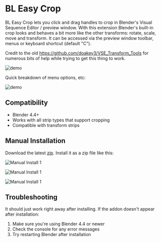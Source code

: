# BL Easy Crop

BL Easy Crop lets you click and drag handles to crop in Blender's Visual Sequence Editor / preview window.
With this extension Blender's built-in crop looks and behaves a bit more like the other transforms: rotate, scale, move and transform.
It can be accessed via the preview window toolbar, menus or keyboard shortcut (default "C").

Credit to the old https://github.com/doakey3/VSE_Transform_Tools for numerous bits of help while trying to get this thing to work.

 ![demo](./examples/easycrop-demo1.png)

Quick breakdown of menu options, etc:

 ![demo](./examples/easycrop-menu.png)

## Compatibility

- Blender 4.4+
- Works with all strip types that support cropping
- Compatible with transform strips

## Manual Installation

Download the latest [zip](https://github.com/usrname0/BL_EasyCrop/releases). Install it as a zip file like this:

![Manual Install 1](./examples/install1.png)

![Manual Install 1](./examples/install2.png)

![Manual Install 1](./examples/install3.png)
   
## Troubleshooting

It should just work right away after installing.  If the addon doesn't appear after installation:
1. Make sure you're using Blender 4.4 or newer
2. Check the console for any error messages
3. Try restarting Blender after installation
